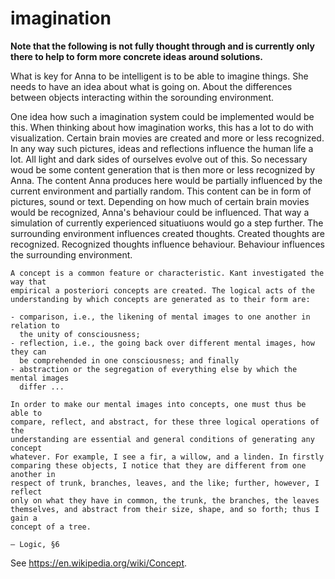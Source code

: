 # imagination
**Note that the following is not fully thought through and is currently only
there to help to form more concrete ideas around solutions.**

What is key for Anna to be intelligent is to be able to imagine things. She
needs to have an idea about what is going on. About the differences between
objects interacting within the sorounding environment.

One idea how such a imagination system could be implemented would be this. When
thinking about how imagination works, this has a lot to do with visualization.
Certain brain movies are created and more or less recognized. In any way such
pictures, ideas and reflections influence the human life a lot. All light and
dark sides of ourselves evolve out of this. So necessary woud be some content
generation that is then more or less recognized by Anna. The content Anna
produces here would be partially influenced by the current environment and
partially random. This content can be in form of pictures, sound or text.
Depending on how much of certain brain movies would be recognized, Anna's
behaviour could be influenced. That way a simulation of currently experienced
situatiuons would go a step further. The surrounding environment influences
created thoughts. Created thoughts are recognized. Recognized thoughts
influence behaviour. Behaviour influences the surrounding environment.

```
A concept is a common feature or characteristic. Kant investigated the way that
empirical a posteriori concepts are created. The logical acts of the
understanding by which concepts are generated as to their form are:

- comparison, i.e., the likening of mental images to one another in relation to
  the unity of consciousness;
- reflection, i.e., the going back over different mental images, how they can
  be comprehended in one consciousness; and finally
- abstraction or the segregation of everything else by which the mental images
  differ ...

In order to make our mental images into concepts, one must thus be able to
compare, reflect, and abstract, for these three logical operations of the
understanding are essential and general conditions of generating any concept
whatever. For example, I see a fir, a willow, and a linden. In firstly
comparing these objects, I notice that they are different from one another in
respect of trunk, branches, leaves, and the like; further, however, I reflect
only on what they have in common, the trunk, the branches, the leaves
themselves, and abstract from their size, shape, and so forth; thus I gain a
concept of a tree.

— Logic, §6
```

See https://en.wikipedia.org/wiki/Concept.
